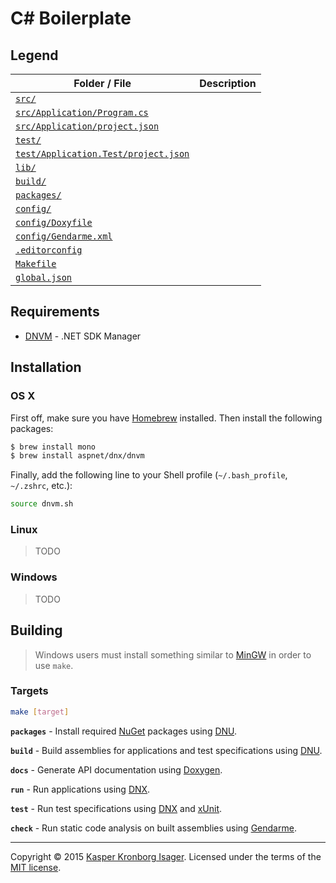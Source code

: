 # C# Boilerplate

## Legend

Folder / File | Description
--- | ---
[`src/`](src) |
[`src/Application/Program.cs`](src/Application/Program.cs) |
[`src/Application/project.json`](src/Application/project.json) |
[`test/`](test) |
[`test/Application.Test/project.json`](test/Application.Test/project.json) |
[`lib/`](lib) |
[`build/`](build) |
[`packages/`](packages) |
[`config/`](config) |
[`config/Doxyfile`](config/Doxyfile) |
[`config/Gendarme.xml`](config/Gendarme.xml) |
[`.editorconfig`](.editorconfig) |
[`Makefile`](Makefile) |
[`global.json`](global.json) |

## Requirements

- [DNVM](https://github.com/aspnet/dnvm) - .NET SDK Manager

## Installation

### OS X

First off, make sure you have [Homebrew](http://brew.sh/) installed. Then install the following packages:

```sh
$ brew install mono
$ brew install aspnet/dnx/dnvm
```

Finally, add the following line to your Shell profile (`~/.bash_profile`, `~/.zshrc`, etc.):

```sh
source dnvm.sh
```

### Linux

> TODO

### Windows

> TODO

## Building

> Windows users must install something similar to [MinGW](http://www.mingw.org/) in order to use `make`.

### Targets

```sh
make [target]
```

__`packages`__ - Install required [NuGet](https://www.nuget.org/) packages using [DNU](https://github.com/aspnet/Home/wiki/DNX-utility).

__`build`__ - Build assemblies for applications and test specifications using [DNU](https://github.com/aspnet/Home/wiki/DNX-utility).

__`docs`__ - Generate API documentation using [Doxygen](http://www.stack.nl/~dimitri/doxygen/).

__`run`__ - Run applications using [DNX](https://github.com/aspnet/dnx).

__`test`__ - Run test specifications using [DNX](https://github.com/aspnet/dnx) and [xUnit](http://xunit.github.io/).

__`check`__ - Run static code analysis on built assemblies using [Gendarme](http://www.mono-project.com/docs/tools+libraries/tools/gendarme/).

---

Copyright &copy; 2015 [Kasper Kronborg Isager](https://github.com/kasperisager). Licensed under the terms of the [MIT license](LICENSE.md).
